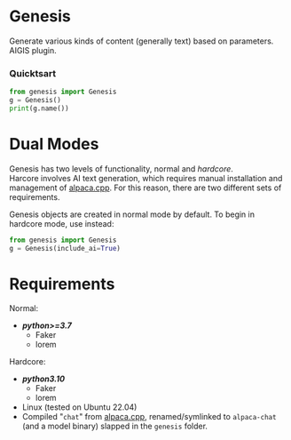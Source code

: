 # Genesis
Generate various kinds of content (generally text) based on parameters. AIGIS plugin.

### Quicktsart
```python
from genesis import Genesis
g = Genesis()
print(g.name())
```

# Dual Modes
Genesis has two levels of functionality, normal and *hardcore*.  
Harcore involves AI text generation, which requires manual installation and management of [alpaca.cpp](https://github.com/antimatter15/alpaca.cpp). For this reason, there are two different sets of requirements.

Genesis objects are created in normal mode by default. To begin in hardcore mode, use instead:
```python
from genesis import Genesis
g = Genesis(include_ai=True)
```


# Requirements
Normal:
- __*python>=3.7*__
    - Faker
    - lorem

Hardcore:
- __*python3.10*__
    - Faker
    - lorem
- Linux (tested on Ubuntu 22.04)
- Compiled "`chat`" from [alpaca.cpp](https://github.com/antimatter15/alpaca.cpp), renamed/symlinked to `alpaca-chat` (and a model binary) slapped in the `genesis` folder.


